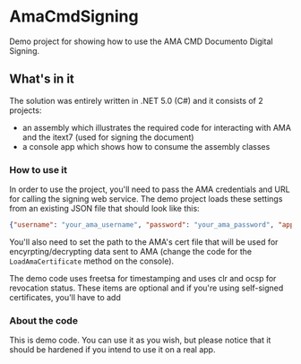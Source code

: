 # AmaCmdSigning
Demo project for showing how to use the AMA CMD Documento Digital Signing. 

## What's in it
The solution was entirely written in .NET 5.0 (C#) and it consists of 2 projects: 
* an assembly which illustrates the required code for interacting with AMA and the itext7 (used for signing the document)
* a console app which shows how to consume the assembly classes

### How to use it
In order to use the project, you'll need to pass the AMA credentials and URL for calling the signing web service. The demo project loads these settings from an existing JSON file that should look like this:

```JSON
{"username": "your_ama_username", "password": "your_ama_password", "applicationId": "your_registered_ama_app_id", "webServiceUrl": "ama_web_Service_url"}
```

You'll also need to set the path to the AMA's cert file that will be used for encyrpting/decrypting data sent to AMA (change the code for the <code>LoadAmaCertificate</code> method on the console).

The demo code uses freetsa for timestamping and uses clr and ocsp for revocation status. These items are optional and if you're using self-signed certificates, you'll have to add

### About the code
This is demo code. You can use it as you wish, but please notice that it should be hardened if you intend to use it on a real app. 

